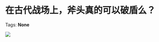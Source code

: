 # 在古代战场上，斧头真的可以破盾么？

Tags: **None**

![](https://pic4.zhimg.com/50/v2-f9d3dc83483f3e95c5c7759f53d890c1_hd.jpg?source=1940ef5c)

